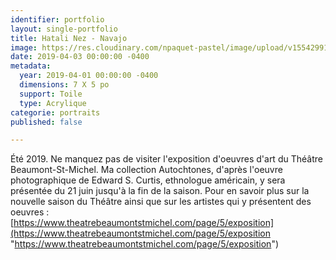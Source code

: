 ```yaml
---
identifier: portfolio
layout: single-portfolio
title: Hatali Nez - Navajo
image: https://res.cloudinary.com/npaquet-pastel/image/upload/v1554299142/DSC09713.jpg
date: 2019-04-03 00:00:00 -0400
metadata:
  year: 2019-04-01 00:00:00 -0400
  dimensions: 7 X 5 po
  support: Toile
  type: Acrylique
categorie: portraits
published: false

---
```

Été 2019. Ne manquez pas de visiter l'exposition d'oeuvres d'art du Théâtre Beaumont-St-Michel. Ma collection Autochtones, d'après l'oeuvre photographique de Edward S. Curtis, ethnologue américain, y sera présentée du 21 juin jusqu'à la fin de la saison. Pour en savoir plus sur la nouvelle saison du Théâtre ainsi que sur les artistes qui y présentent des oeuvres :   
[https://www.theatrebeaumontstmichel.com/page/5/exposition](https://www.theatrebeaumontstmichel.com/page/5/exposition "https://www.theatrebeaumontstmichel.com/page/5/exposition")